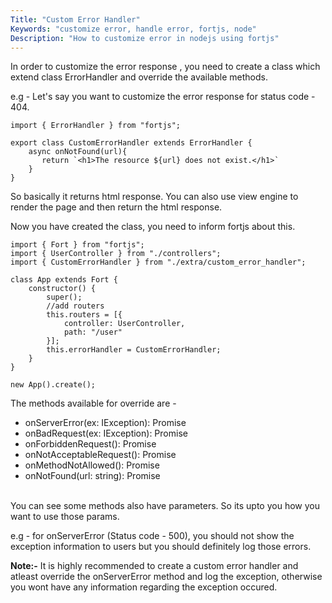 ```yaml
---
Title: "Custom Error Handler"
Keywords: "customize error, handle error, fortjs, node"
Description: "How to customize error in nodejs using fortjs"
---
```


In order to customize the error response , you need to create a class which extend class ErrorHandler and override the available methods.

e.g - Let's say you want to customize the error response for status code - 404.

```
import { ErrorHandler } from "fortjs";

export class CustomErrorHandler extends ErrorHandler {
    async onNotFound(url){
       return `<h1>The resource ${url} does not exist.</h1>`
    }
}
```

So basically it returns html response. You can also use view engine to render the page and then return the html response.

Now you have created the class, you need to inform fortjs about this.

```
import { Fort } from "fortjs";
import { UserController } from "./controllers";
import { CustomErrorHandler } from "./extra/custom_error_handler";

class App extends Fort {
    constructor() {
        super();
        //add routers
        this.routers = [{
            controller: UserController,
            path: "/user"
        }];
        this.errorHandler = CustomErrorHandler;
    }
}

new App().create();
```

The methods available for override are - 

* onServerError(ex: IException): Promise<string>
* onBadRequest(ex: IException): Promise<string>
* onForbiddenRequest(): Promise<string>
* onNotAcceptableRequest(): Promise<string>
* onMethodNotAllowed(): Promise<string>
* onNotFound(url: string): Promise<string>
  
<br>
You can see some methods also have parameters. So its upto you how you want to use those params.

e.g - for onServerError (Status code - 500), you should not show the exception information to users but you should definitely log those errors.

**Note:-** It is highly recommended to create a custom error handler and atleast override the onServerError method and log the exception, otherwise you wont have any information regarding the exception occured.

